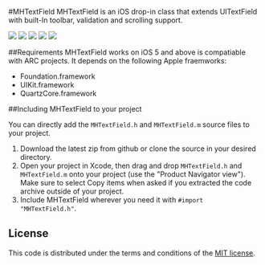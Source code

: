 #MHTextField
MHTextField is an iOS drop-in class that extends UITextField  with built-In toolbar, validation and scrolling support.

[![](http://mehfuzh.github.io/MHTextField/shot1_thumb.png)](http://mehfuzh.github.io/MHTextField/shot1.png)
[![](http://mehfuzh.github.io/MHTextField/shot2_thumb.png)](http://mehfuzh.github.io/MHTextField/shot2.png)
[![](http://mehfuzh.github.io/MHTextField/shot3_thumb.png)](http://mehfuzh.github.io/MHTextField/shot3.png)
[![](http://mehfuzh.github.io/MHTextField/shot4_thumb.png)](http://mehfuzh.github.io/MHTextField/shot4.png)
[![](http://mehfuzh.github.io/MHTextField/shot5_thumb.png)](http://mehfuzh.github.io/MHTextField/shot5.png)

##Requirements
MHTextField works on iOS 5 and above is compatiable with ARC projects. It depends on the following Apple fraemworks:

* Foundation.framework
* UIKit.framework
* QuartzCore.framework


##Including MHTextField to your project

You can directly add the `MHTextField.h` and `MHTextField.m` source files to your project.

1. Download the latest zip from github or clone the source in your desired directory.
2. Open your project in Xcode, then drag and drop `MHTextField.h` and `MHTextField.m` onto your project (use the "Product Navigator view"). Make sure to select Copy items when asked if you extracted the code archive outside of your project. 
3. Include MHTextField wherever you need it with `#import "MHTextField.h"`.


## License

This code is distributed under the terms and conditions of the [MIT license](LICENSE). 
